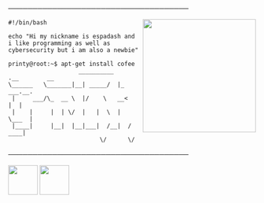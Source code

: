 ─────────────────────────────────────
</p>

<img align='right' src="https://media.tenor.com/images/dad77f1452951f4cf586395209598978/tenor.gif" width="230">


```shell
#!/bin/bash

echo "Hi my nickname is espadash and i like programming as well as cybersecurity but i am also a newbie"

printy@root:~$ apt-get install cofee
                    __________        .__        __          
\______   \_______|__| _____/  |_ ___.__.
 |     ___/\_  __ \  |/    \   __<   |  |
 |    |     |  | \/  |   |  \  |  \___  |
 |____|     |__|  |__|___|  /__|  / ____|
                          \/      \/     
```

─────────────────────────────────────

<a href="https://discord.gg/jdbnMCdzBf"><img src="https://upload.wikimedia.org/wikipedia/fr/thumb/0/05/Discord.svg/1200px-Discord.svg.png" width="60"></a> <a
href="https://twitter.com/espadash64"><img src="http://assets.stickpng.com/images/580b57fcd9996e24bc43c53e.png" width="60"></a>


